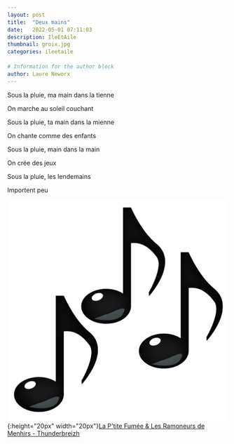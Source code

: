 ```yaml
---
layout: post
title:  "Deux mains"
date:   2022-05-01 07:11:03
description: IleEtAile
thumbnail: groix.jpg
categories: ileetaile

# Information for the author block
author: Laure Neworx
---
```


Sous la pluie, ma main dans la tienne 

On marche au soleil couchant

Sous la pluie, ta main dans la mienne 

On chante comme des enfants 

Sous la pluie, main dans la main

On crée des jeux

Sous la pluie, les lendemains

Importent peu


![](/assets/img/notes.png){:height="20px" width="20px"}[La P'tite Fumée & Les Ramoneurs de Menhirs - Thunderbreizh][link1] 

[link1]: https://www.youtube.com/watch?v=q5ObTmKMfvE

<br/>
<br/>




